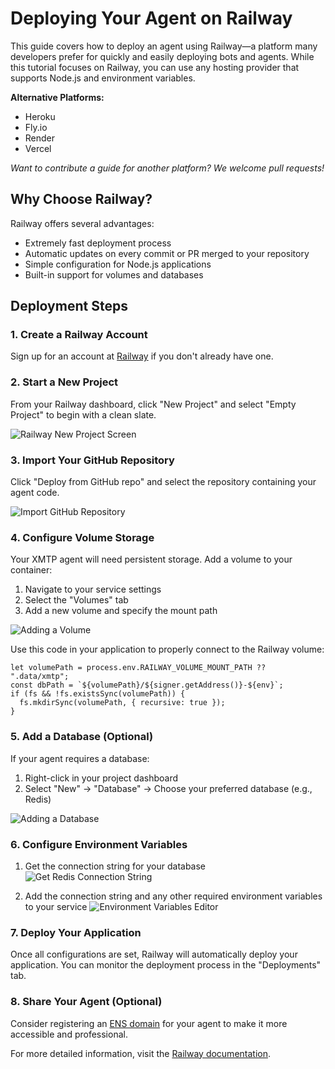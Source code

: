 # Deploying Your Agent on Railway

This guide covers how to deploy an agent using Railway—a platform many developers prefer for quickly and easily deploying bots and agents. While this tutorial focuses on Railway, you can use any hosting provider that supports Node.js and environment variables.

**Alternative Platforms:**

- Heroku
- Fly.io
- Render
- Vercel

_Want to contribute a guide for another platform? We welcome pull requests!_

## Why Choose Railway?

Railway offers several advantages:

- Extremely fast deployment process
- Automatic updates on every commit or PR merged to your repository
- Simple configuration for Node.js applications
- Built-in support for volumes and databases

## Deployment Steps

### 1. Create a Railway Account

Sign up for an account at [Railway](https://railway.app/) if you don't already have one.

### 2. Start a New Project

From your Railway dashboard, click "New Project" and select "Empty Project" to begin with a clean slate.

![Railway New Project Screen](https://github.com/user-attachments/assets/42016550-0ab5-4c6b-a644-39d27746916f)

### 3. Import Your GitHub Repository

Click "Deploy from GitHub repo" and select the repository containing your agent code.

![Import GitHub Repository](https://github.com/user-attachments/assets/88305e11-0e8a-4a92-9bbf-d9fece23b42f)

### 4. Configure Volume Storage

Your XMTP agent will need persistent storage. Add a volume to your container:

1. Navigate to your service settings
2. Select the "Volumes" tab
3. Add a new volume and specify the mount path

![Adding a Volume](https://github.com/user-attachments/assets/85c45d1b-ee5b-469a-9c57-6e4a71c8bb92)

Use this code in your application to properly connect to the Railway volume:

```tsx
let volumePath = process.env.RAILWAY_VOLUME_MOUNT_PATH ?? ".data/xmtp";
const dbPath = `${volumePath}/${signer.getAddress()}-${env}`;
if (fs && !fs.existsSync(volumePath)) {
  fs.mkdirSync(volumePath, { recursive: true });
}
```

### 5. Add a Database (Optional)

If your agent requires a database:

1. Right-click in your project dashboard
2. Select "New" → "Database" → Choose your preferred database (e.g., Redis)

![Adding a Database](https://github.com/user-attachments/assets/2ec83212-9b6b-45e8-b161-d58d554771d1)

### 6. Configure Environment Variables

1. Get the connection string for your database
   ![Get Redis Connection String](https://github.com/user-attachments/assets/0fbebe34-e09f-4bf7-bc8b-b43cbc2b7762)

2. Add the connection string and any other required environment variables to your service
   ![Environment Variables Editor](https://github.com/user-attachments/assets/4393b179-227e-4c7c-8313-165f191356ff)

### 7. Deploy Your Application

Once all configurations are set, Railway will automatically deploy your application. You can monitor the deployment process in the "Deployments" tab.

### 8. Share Your Agent (Optional)

Consider registering an [ENS domain](https://ens.domains/) for your agent to make it more accessible and professional.

For more detailed information, visit the [Railway documentation](https://docs.railway.app/).
